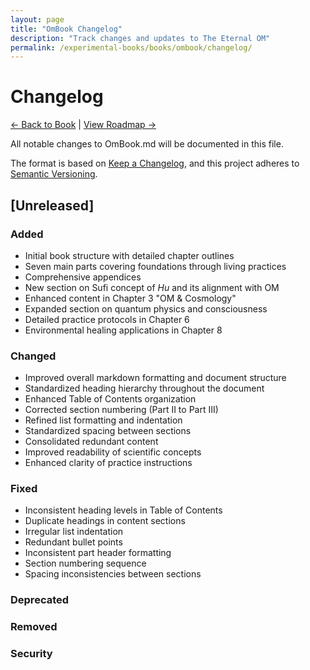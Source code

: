 ```yaml
---
layout: page
title: "OmBook Changelog"
description: "Track changes and updates to The Eternal OM"
permalink: /experimental-books/books/ombook/changelog/
---
```


# Changelog

[← Back to Book](/experimental-books/books/ombook/) | [View Roadmap →](/experimental-books/books/ombook/roadmap/)

All notable changes to OmBook.md will be documented in this file.

The format is based on [Keep a Changelog](https://keepachangelog.com/en/1.0.0/),
and this project adheres to [Semantic Versioning](https://semver.org/spec/v2.0.0.html).

## [Unreleased]

### Added
- Initial book structure with detailed chapter outlines
- Seven main parts covering foundations through living practices
- Comprehensive appendices
- New section on Sufi concept of *Hu* and its alignment with OM
- Enhanced content in Chapter 3 "OM & Cosmology"
- Expanded section on quantum physics and consciousness
- Detailed practice protocols in Chapter 6
- Environmental healing applications in Chapter 8

### Changed
- Improved overall markdown formatting and document structure
- Standardized heading hierarchy throughout the document
- Enhanced Table of Contents organization
- Corrected section numbering (Part II to Part III)
- Refined list formatting and indentation
- Standardized spacing between sections
- Consolidated redundant content
- Improved readability of scientific concepts
- Enhanced clarity of practice instructions

### Fixed
- Inconsistent heading levels in Table of Contents
- Duplicate headings in content sections
- Irregular list indentation
- Redundant bullet points
- Inconsistent part header formatting
- Section numbering sequence
- Spacing inconsistencies between sections

### Deprecated

### Removed

### Security 